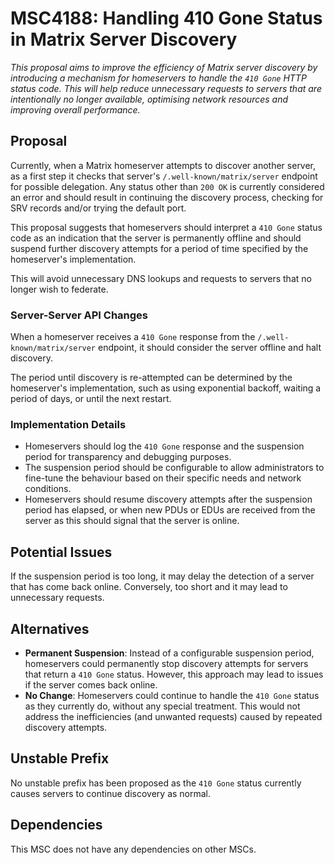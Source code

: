 # MSC4188: Handling 410 Gone Status in Matrix Server Discovery

*This proposal aims to improve the efficiency of Matrix server discovery by introducing a mechanism
for homeservers to handle the `410 Gone` HTTP status code. This will help reduce unnecessary
requests to servers that are intentionally no longer available, optimising network resources and
improving overall performance.*

## Proposal

Currently, when a Matrix homeserver attempts to discover another server, as a first step it checks
that server's `/.well-known/matrix/server` endpoint for possible delegation. Any status other than
`200 OK` is currently considered an error and should result in continuing the discovery process,
checking for SRV records and/or trying the default port.

This proposal suggests that homeservers should interpret a `410 Gone` status code as an indication
that the server is permanently offline and should suspend further discovery attempts for a period
of time specified by the homeserver's implementation.

This will avoid unnecessary DNS lookups and requests to servers that no longer wish to federate.

### Server-Server API Changes

When a homeserver receives a `410 Gone` response from the `/.well-known/matrix/server` endpoint,
it should consider the server offline and halt discovery.

The period until discovery is re-attempted can be determined by the homeserver's implementation,
such as using exponential backoff, waiting a period of days, or until the next restart.

### Implementation Details

- Homeservers should log the `410 Gone` response and the suspension period for transparency and
  debugging purposes.
- The suspension period should be configurable to allow administrators to fine-tune the behaviour
  based on their specific needs and network conditions.
- Homeservers should resume discovery attempts after the suspension period has elapsed, or when new
  PDUs or EDUs are received from the server as this should signal that the server is online.

## Potential Issues

If the suspension period is too long, it may delay the detection of a server that has come back
online. Conversely, too short and it may lead to unnecessary requests.

## Alternatives

- **Permanent Suspension**: Instead of a configurable suspension period, homeservers could
  permanently stop discovery attempts for servers that return a `410 Gone` status. However,
  this approach may lead to issues if the server comes back online.
- **No Change**: Homeservers could continue to handle the `410 Gone` status as they currently do,
  without any special treatment. This would not address the inefficiencies (and unwanted requests)
  caused by repeated discovery attempts.

## Unstable Prefix

No unstable prefix has been proposed as the `410 Gone` status currently causes servers to continue
discovery as normal.

## Dependencies

This MSC does not have any dependencies on other MSCs.
